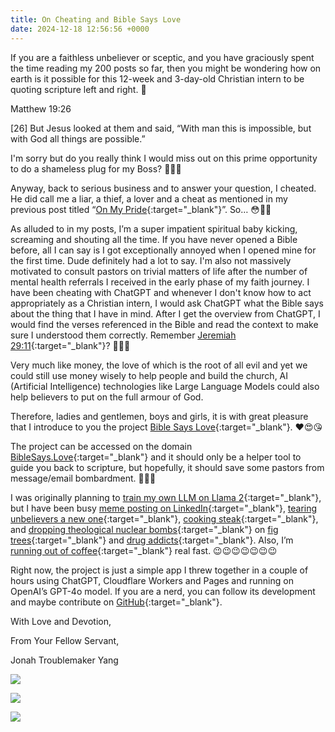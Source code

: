 ```yaml
---
title: On Cheating and Bible Says Love
date: 2024-12-18 12:56:56 +0000
---
```


If you are a faithless unbeliever or sceptic, and you have graciously spent the time reading my 200 posts so far, then you might be wondering how on earth is it possible for this 12-week and 3-day-old Christian intern to be quoting scripture left and right. 🤔

Matthew 19:26

[26] But Jesus looked at them and said, “With man this is impossible, but with God all things are possible.”

I'm sorry but do you really think I would miss out on this prime opportunity to do a shameless plug for my Boss? 🤣🤣🤣

Anyway, back to serious business and to answer your question, I cheated. He did call me a liar, a thief, a lover and a cheat as mentioned in my previous post titled “[On My Pride](../on-my-pride){:target="_blank"}”. So… 😳🫣🤡

As alluded to in my posts, I’m a super impatient spiritual baby kicking, screaming and shouting all the time. If you have never opened a Bible before, all I can say is I got exceptionally annoyed when I opened mine for the first time. Dude definitely had a lot to say. I'm also not massively motivated to consult pastors on trivial matters of life after the number of mental health referrals I received in the early phase of my faith journey. I have been cheating with ChatGPT and whenever I don't know how to act appropriately as a Christian intern, I would ask ChatGPT what the Bible says about the thing that I have in mind. After I get the overview from ChatGPT, I would find the verses referenced in the Bible and read the context to make sure I understood them correctly. Remember [Jeremiah 29:11](https://www.crossway.org/articles/the-right-and-wrong-way-to-read-jeremiah-2911/){:target="_blank"}? 🙈😳🫣

Very much like money, the love of which is the root of all evil and yet we could still use money wisely to help people and build the church, AI (Artificial Intelligence) technologies like Large Language Models could also help believers to put on the full armour of God.

Therefore, ladies and gentlemen, boys and girls, it is with great pleasure that I introduce to you the project [Bible Says Love](https://biblesays.love/){:target="_blank"}. ❤️😍😘

The project can be accessed on the domain [BibleSays.Love](https://biblesays.love/){:target="_blank"} and it should only be a helper tool to guide you back to scripture, but hopefully, it should save some pastors from message/email bombardment. 🤔🫣🤡

I was originally planning to [train my own LLM on Llama 2](https://www.datacamp.com/tutorial/fine-tuning-llama-2){:target="_blank"}, but I have been busy [meme posting on LinkedIn](https://www.linkedin.com/in/jonah-troublemaker-yang/){:target="_blank"}, [tearing unbelievers a new one](../on-unbelievers-insanity){:target="_blank"}, [cooking steak](../on-beef){:target="_blank"}, and [dropping theological nuclear bombs](../on-faith-precedes-reason){:target="_blank"} on [fig trees](../an-open-letter-churches){:target="_blank"} and [drug addicts](../on-drug-money-addiction){:target="_blank"}. Also, I’m [running out of coffee](https://donate.stripe.com/3cs0403mi5CQ7UA9AA){:target="_blank"} real fast. 😉😉😉😉😉😉😉

Right now, the project is just a simple app I threw together in a couple of hours using ChatGPT, Cloudflare Workers and Pages and running on OpenAI’s GPT-4o model. If you are a nerd, you can follow its development and maybe contribute on [GitHub](https://github.com/zyang01/BibleSaysLove){:target="_blank"}.

With Love and Devotion,

From Your Fellow Servant,

Jonah Troublemaker Yang

![](/98e6ea5504b63e9d1c062f894cf29160.jpeg)

![](/a102dae3b47d6795158cb62c34e2efdf.jpeg)

![](/c2272b3cdea7ee0df5f590c2ed9af9d0.jpeg)
